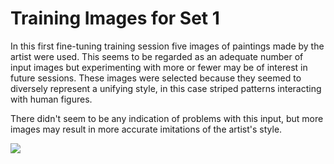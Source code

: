 # Training Images for Set 1

In this first fine-tuning training session five images of paintings made by the artist were used. This seems to be regarded as an adequate number of input images but experimenting with more or fewer may be of interest in future sessions. These images were selected because they seemed to diversely represent a unifying style, in this case striped patterns interacting with human figures.

There didn't seem to be any indication of problems with this input, but more images may result in more accurate imitations of the artist's style.

<img src="training-images/all-training-images.jpg">
